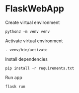 # FlaskWebApp

Create virtual environment
```
python3 -m venv venv
```

Activate virtual environment
```
. venv/bin/activate
```

Install dependencies
```
pip install -r requirements.txt
```

Run app
```
flask run
```

